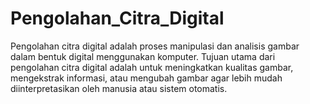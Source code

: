 # Pengolahan_Citra_Digital
Pengolahan citra digital adalah proses manipulasi dan analisis gambar dalam bentuk digital menggunakan komputer. Tujuan utama dari pengolahan citra digital adalah untuk meningkatkan kualitas gambar, mengekstrak informasi, atau mengubah gambar agar lebih mudah diinterpretasikan oleh manusia atau sistem otomatis.
